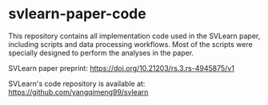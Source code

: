 # svlearn-paper-code
This repository contains all implementation code used in the SVLearn paper, including scripts and data processing workflows. 
Most of the scripts were specially designed to perform the analyses in the paper.

SVLearn paper preprint: https://doi.org/10.21203/rs.3.rs-4945875/v1

SVLearn's code repository is available at: https://github.com/yangqimeng99/svlearn
